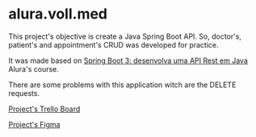 # alura.voll.med

This project's objective is create a Java Spring Boot API. So, doctor's, patient's and appointment's CRUD was developed for practice.

It was made based on [Spring Boot 3: desenvolva uma API Rest em Java](https://www.alura.com.br/curso-online-spring-boot-3-desenvolva-api-rest-java) Alura's course.

There are some problems with this application witch are the DELETE requests.

[Project's Trello Board](https://trello.com/invite/b/JuPU49YW/ATTIea4352ab14fe0fb569deb4161faf6d6f1E9DB768/aluravollmedapi)

[Project's Figma](https://www.figma.com/file/N4CgpJqsg7gjbKuDmra3EV/Voll.med?node-id=2-1007&t=G2nzmzUUqDRuElYT-0)
